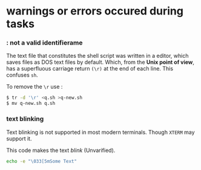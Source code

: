 # warnings or errors occured during tasks

### : not a valid identifierame

The text file that constitutes the shell script was written in a editor,
which saves files as DOS text files by default. 
Which, from the __Unix point of view__, has a superfluous carriage return `(\r)` at the end of each line. 
This confuses `sh`.

To remove the `\r` use :
```bash
$ tr -d '\r' <q.sh >q-new.sh
$ mv q-new.sh q.sh
```

### text blinking
Text blinking is not supported in most modern terminals.
Though `XTERM` may support it.

This code makes the text *blink* (Unvarified).
```bash
echo -e "\033[5mSome Text"
```

